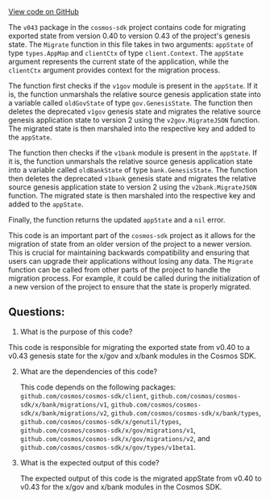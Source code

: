 [View code on GitHub](https://github.com/cosmos/cosmos-sdk.git/x/genutil/migrations/v043/migrate.go)

The `v043` package in the `cosmos-sdk` project contains code for migrating exported state from version 0.40 to version 0.43 of the project's genesis state. The `Migrate` function in this file takes in two arguments: `appState` of type `types.AppMap` and `clientCtx` of type `client.Context`. The `appState` argument represents the current state of the application, while the `clientCtx` argument provides context for the migration process.

The function first checks if the `v1gov` module is present in the `appState`. If it is, the function unmarshals the relative source genesis application state into a variable called `oldGovState` of type `gov.GenesisState`. The function then deletes the deprecated `v1gov` genesis state and migrates the relative source genesis application state to version 2 using the `v2gov.MigrateJSON` function. The migrated state is then marshaled into the respective key and added to the `appState`.

The function then checks if the `v1bank` module is present in the `appState`. If it is, the function unmarshals the relative source genesis application state into a variable called `oldBankState` of type `bank.GenesisState`. The function then deletes the deprecated `v1bank` genesis state and migrates the relative source genesis application state to version 2 using the `v2bank.MigrateJSON` function. The migrated state is then marshaled into the respective key and added to the `appState`.

Finally, the function returns the updated `appState` and a `nil` error.

This code is an important part of the `cosmos-sdk` project as it allows for the migration of state from an older version of the project to a newer version. This is crucial for maintaining backwards compatibility and ensuring that users can upgrade their applications without losing any data. The `Migrate` function can be called from other parts of the project to handle the migration process. For example, it could be called during the initialization of a new version of the project to ensure that the state is properly migrated.
## Questions: 
 1. What is the purpose of this code?
   
   This code is responsible for migrating the exported state from v0.40 to a v0.43 genesis state for the x/gov and x/bank modules in the Cosmos SDK.

2. What are the dependencies of this code?
   
   This code depends on the following packages: `github.com/cosmos/cosmos-sdk/client`, `github.com/cosmos/cosmos-sdk/x/bank/migrations/v1`, `github.com/cosmos/cosmos-sdk/x/bank/migrations/v2`, `github.com/cosmos/cosmos-sdk/x/bank/types`, `github.com/cosmos/cosmos-sdk/x/genutil/types`, `github.com/cosmos/cosmos-sdk/x/gov/migrations/v1`, `github.com/cosmos/cosmos-sdk/x/gov/migrations/v2`, and `github.com/cosmos/cosmos-sdk/x/gov/types/v1beta1`.

3. What is the expected output of this code?
   
   The expected output of this code is the migrated appState from v0.40 to v0.43 for the x/gov and x/bank modules in the Cosmos SDK.